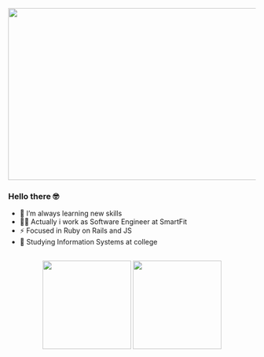 <img aligh="center" height="350" width="1000" src="https://media.giphy.com/media/RbDKaczqWovIugyJmW/giphy.gif">

### Hello there 🤓
  
- 🌱 I’m always learning new skills <br>
- 👨‍💻 Actually i work as Software Engineer at SmartFit <br>
- ⚡ Focused in Ruby on Rails and JS <br>
- 🔭 Studying Information Systems at college <br>

##

<div align="center">
  <img height="180em" src="https://streak-stats.demolab.com/?user=feliperodrigs1&theme=dark"/>
    
  <img height="180em" src="https://github-readme-stats.vercel.app/api/top-langs/?username=feliperodrigs1&layout=compact&langs_count=7&theme=dark"/>
</div>

##
<!--
**feliperodrigs1/feliperodrigs1** is a ✨ _special_ ✨ repository because its `README.md` (this file) appears on your GitHub profile.

Here are some ideas to get you started:

- 🔭 I’m currently working on ...
...
- 👯 I’m looking to collaborate on ...
- 🤔 I’m looking for help with ...
- 💬 Ask me about ...
- 📫 How to reach me: ...
- 😄 Pronouns: ...
- ⚡ Fun fact: ...
-->
